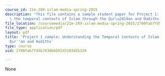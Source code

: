 ```yaml
---
course_id: 21m-289-islam-media-spring-2015
description: "This file contains a sample student paper for Project 1: \"Understanding\
  \ the temporal contexts of Islam through the Qur\u2019an and Hadiths.\""
file_location: /coursemedia/21m-289-islam-media-spring-2015/2700fab7fd5b7038bbb92d3103d2b328_MIT21M_289S15_proj1_ex2.pdf
file_type: application/pdf
layout: pdf
title: 'Project 1 sample: Understanding the Temporal Contexts of Islam through the
  Qur''an and Hadiths'
type: course
uid: 2700fab7fd5b7038bbb92d3103d2b328

---
```

None